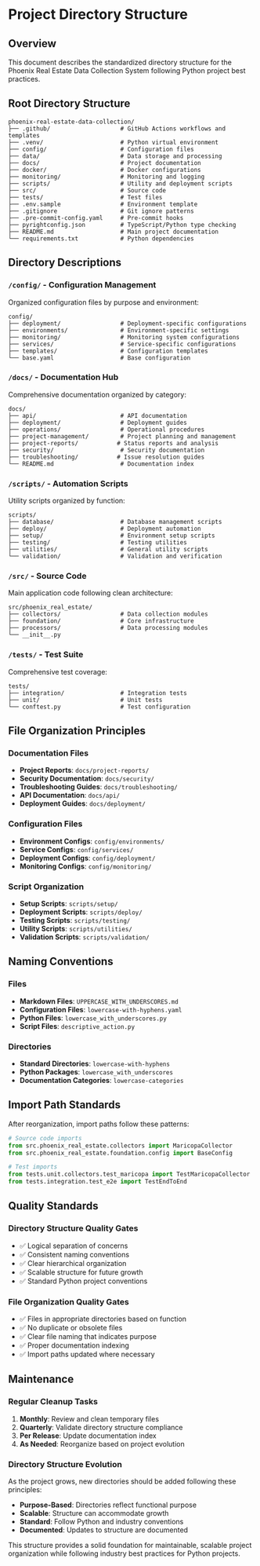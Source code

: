 # Project Directory Structure

## Overview
This document describes the standardized directory structure for the Phoenix Real Estate Data Collection System following Python project best practices.

## Root Directory Structure

```
phoenix-real-estate-data-collection/
├── .github/                    # GitHub Actions workflows and templates
├── .venv/                      # Python virtual environment
├── config/                     # Configuration files
├── data/                       # Data storage and processing
├── docs/                       # Project documentation
├── docker/                     # Docker configurations
├── monitoring/                 # Monitoring and logging
├── scripts/                    # Utility and deployment scripts
├── src/                        # Source code
├── tests/                      # Test files
├── .env.sample                 # Environment template
├── .gitignore                  # Git ignore patterns
├── .pre-commit-config.yaml     # Pre-commit hooks
├── pyrightconfig.json          # TypeScript/Python type checking
├── README.md                   # Main project documentation
└── requirements.txt            # Python dependencies
```

## Directory Descriptions

### `/config/` - Configuration Management
Organized configuration files by purpose and environment:

```
config/
├── deployment/                 # Deployment-specific configurations
├── environments/               # Environment-specific settings
├── monitoring/                 # Monitoring system configurations
├── services/                   # Service-specific configurations
├── templates/                  # Configuration templates
└── base.yaml                   # Base configuration
```

### `/docs/` - Documentation Hub
Comprehensive documentation organized by category:

```
docs/
├── api/                        # API documentation
├── deployment/                 # Deployment guides
├── operations/                 # Operational procedures
├── project-management/         # Project planning and management
├── project-reports/           # Status reports and analysis
├── security/                   # Security documentation
├── troubleshooting/           # Issue resolution guides
└── README.md                   # Documentation index
```

### `/scripts/` - Automation Scripts
Utility scripts organized by function:

```
scripts/
├── database/                   # Database management scripts
├── deploy/                     # Deployment automation
├── setup/                      # Environment setup scripts
├── testing/                    # Testing utilities
├── utilities/                  # General utility scripts
└── validation/                 # Validation and verification
```

### `/src/` - Source Code
Main application code following clean architecture:

```
src/phoenix_real_estate/
├── collectors/                 # Data collection modules
├── foundation/                 # Core infrastructure
├── processors/                 # Data processing modules
└── __init__.py
```

### `/tests/` - Test Suite
Comprehensive test coverage:

```
tests/
├── integration/                # Integration tests
├── unit/                       # Unit tests
└── conftest.py                 # Test configuration
```

## File Organization Principles

### Documentation Files
- **Project Reports**: `docs/project-reports/`
- **Security Documentation**: `docs/security/`
- **Troubleshooting Guides**: `docs/troubleshooting/`
- **API Documentation**: `docs/api/`
- **Deployment Guides**: `docs/deployment/`

### Configuration Files
- **Environment Configs**: `config/environments/`
- **Service Configs**: `config/services/`
- **Deployment Configs**: `config/deployment/`
- **Monitoring Configs**: `config/monitoring/`

### Script Organization
- **Setup Scripts**: `scripts/setup/`
- **Deployment Scripts**: `scripts/deploy/`
- **Testing Scripts**: `scripts/testing/`
- **Utility Scripts**: `scripts/utilities/`
- **Validation Scripts**: `scripts/validation/`

## Naming Conventions

### Files
- **Markdown Files**: `UPPERCASE_WITH_UNDERSCORES.md`
- **Configuration Files**: `lowercase-with-hyphens.yaml`
- **Python Files**: `lowercase_with_underscores.py`
- **Script Files**: `descriptive_action.py`

### Directories
- **Standard Directories**: `lowercase-with-hyphens`
- **Python Packages**: `lowercase_with_underscores`
- **Documentation Categories**: `lowercase-categories`

## Import Path Standards

After reorganization, import paths follow these patterns:

```python
# Source code imports
from src.phoenix_real_estate.collectors import MaricopaCollector
from src.phoenix_real_estate.foundation.config import BaseConfig

# Test imports
from tests.unit.collectors.test_maricopa import TestMaricopaCollector
from tests.integration.test_e2e import TestEndToEnd
```

## Quality Standards

### Directory Structure Quality Gates
- ✅ Logical separation of concerns
- ✅ Consistent naming conventions
- ✅ Clear hierarchical organization
- ✅ Scalable structure for future growth
- ✅ Standard Python project conventions

### File Organization Quality Gates
- ✅ Files in appropriate directories based on function
- ✅ No duplicate or obsolete files
- ✅ Clear file naming that indicates purpose
- ✅ Proper documentation indexing
- ✅ Import paths updated where necessary

## Maintenance

### Regular Cleanup Tasks
1. **Monthly**: Review and clean temporary files
2. **Quarterly**: Validate directory structure compliance
3. **Per Release**: Update documentation index
4. **As Needed**: Reorganize based on project evolution

### Directory Structure Evolution
As the project grows, new directories should be added following these principles:
- **Purpose-Based**: Directories reflect functional purpose
- **Scalable**: Structure can accommodate growth
- **Standard**: Follow Python and industry conventions
- **Documented**: Updates to structure are documented

This structure provides a solid foundation for maintainable, scalable project organization while following industry best practices for Python projects.